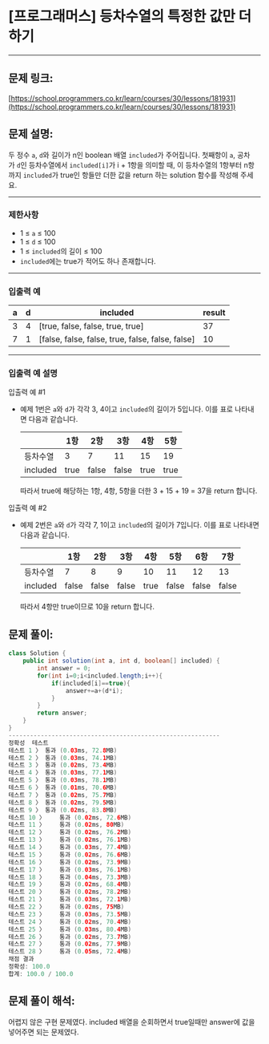 # [프로그래머스] 등차수열의 특정한 값만 더하기

---

## 문제 링크:

[https://school.programmers.co.kr/learn/courses/30/lessons/181931](https://school.programmers.co.kr/learn/courses/30/lessons/181931)

## 문제 설명:

두 정수 `a`, `d`와 길이가 n인 boolean 배열 `included`가 주어집니다. 첫째항이 `a`, 공차가 `d`인 등차수열에서 `included[i]`가 i + 1항을 의미할 때, 이 등차수열의 1항부터 n항까지 `included`가 true인 항들만 더한 값을 return 하는 solution 함수를 작성해 주세요.

---

### 제한사항

- 1 ≤ `a` ≤ 100
- 1 ≤ `d` ≤ 100
- 1 ≤ `included`의 길이 ≤ 100
- `included`에는 true가 적어도 하나 존재합니다.

---

### 입출력 예

| a | d | included | result |
| --- | --- | --- | --- |
| 3 | 4 | [true, false, false, true, true] | 37 |
| 7 | 1 | [false, false, false, true, false, false, false] | 10 |

---

### 입출력 예 설명

입출력 예 #1

- 예제 1번은 `a`와 `d`가 각각 3, 4이고 `included`의 길이가 5입니다. 이를 표로 나타내면 다음과 같습니다.
    
    
    |  | 1항 | 2항 | 3항 | 4항 | 5항 |
    | --- | --- | --- | --- | --- | --- |
    | 등차수열 | 3 | 7 | 11 | 15 | 19 |
    | included | true | false | false | true | true |
    
    따라서 true에 해당하는 1항, 4항, 5항을 더한 3 + 15 + 19 = 37을 return 합니다.
    

입출력 예 #2

- 예제 2번은 `a`와 `d`가 각각 7, 1이고 `included`의 길이가 7입니다. 이를 표로 나타내면 다음과 같습니다.
    
    
    |  | 1항 | 2항 | 3항 | 4항 | 5항 | 6항 | 7항 |
    | --- | --- | --- | --- | --- | --- | --- | --- |
    | 등차수열 | 7 | 8 | 9 | 10 | 11 | 12 | 13 |
    | included | false | false | false | true | false | false | false |
    
    따라서 4항만 true이므로 10을 return 합니다.
    

## 문제 풀이:

```java
class Solution {
    public int solution(int a, int d, boolean[] included) {
        int answer = 0;
        for(int i=0;i<included.length;i++){
            if(included[i]==true){
                answer+=a+(d*i);
            }
        }
        return answer;
    }
}
-----------------------------------------------------------
정확성  테스트
테스트 1 〉	통과 (0.03ms, 72.8MB)
테스트 2 〉	통과 (0.03ms, 74.1MB)
테스트 3 〉	통과 (0.02ms, 73.4MB)
테스트 4 〉	통과 (0.03ms, 77.1MB)
테스트 5 〉	통과 (0.03ms, 78.1MB)
테스트 6 〉	통과 (0.01ms, 70.6MB)
테스트 7 〉	통과 (0.02ms, 75.7MB)
테스트 8 〉	통과 (0.02ms, 79.5MB)
테스트 9 〉	통과 (0.02ms, 83.8MB)
테스트 10 〉	통과 (0.02ms, 72.6MB)
테스트 11 〉	통과 (0.02ms, 80MB)
테스트 12 〉	통과 (0.02ms, 76.2MB)
테스트 13 〉	통과 (0.02ms, 76.1MB)
테스트 14 〉	통과 (0.03ms, 77.4MB)
테스트 15 〉	통과 (0.02ms, 76.6MB)
테스트 16 〉	통과 (0.02ms, 73.9MB)
테스트 17 〉	통과 (0.03ms, 76.1MB)
테스트 18 〉	통과 (0.04ms, 73.3MB)
테스트 19 〉	통과 (0.02ms, 68.4MB)
테스트 20 〉	통과 (0.02ms, 78.2MB)
테스트 21 〉	통과 (0.03ms, 72.1MB)
테스트 22 〉	통과 (0.02ms, 75MB)
테스트 23 〉	통과 (0.03ms, 73.5MB)
테스트 24 〉	통과 (0.02ms, 70.4MB)
테스트 25 〉	통과 (0.03ms, 80.4MB)
테스트 26 〉	통과 (0.02ms, 73.7MB)
테스트 27 〉	통과 (0.02ms, 77.9MB)
테스트 28 〉	통과 (0.05ms, 72.4MB)
채점 결과
정확성: 100.0
합계: 100.0 / 100.0
```

## 문제 풀이 해석:
어렵지 않은 구현 문제였다. included 배열을 순회하면서 true일때만 answer에 값을 넣어주면 되는 문제였다.

